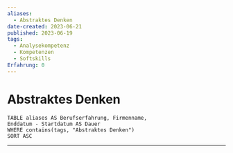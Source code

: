 ```yaml
---
aliases:
  - Abstraktes Denken
date-created: 2023-06-21
published: 2023-06-19
tags:
  - Analysekompetenz
  - Kompetenzen
  - Softskills
Erfahrung: 0
---
```


# Abstraktes Denken


```dataview
TABLE aliases AS Berufserfahrung, Firmenname,
Enddatum - Startdatum AS Dauer
WHERE contains(tags, "Abstraktes Denken")
SORT ASC
```

---
